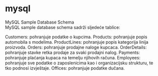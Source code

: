 # mysql

MySQL Sample Database Schema <br>
MySQL sample database schema sadrži sljedeće tablice:

Customers: pohranjuje podatke o kupcima.
Products: pohranjuje popis automobila s modelima.
ProductLines: pohranjuje popis kategorija linija proizvoda.
Orders: pohranjuje prodajne naloge kupcaca.
OrderDetails: pohranjuje stavke retka prodaje za svaki prodajni nalog.
Payments: pohranjuje plaćanja kupaca na temelju njihovih računa.
Employees: pohranjuje sve podatke o zaposlenicima kao i organizacijsku strukturu, te tko podnosi izvještaje.
Offices: pohranjuje podatke dučana.

